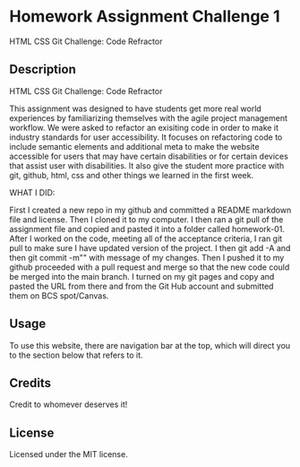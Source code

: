 # Homework Assignment Challenge 1

HTML CSS Git Challenge: Code Refractor

## Description ##

HTML CSS Git Challenge: Code Refractor


This assignment was designed to have students get more real world experiences by familiarizing themselves with the agile project management workflow.  We were asked to refactor an exisiting code in order to make it industry standards for user accessibility.  It focuses on refactoring code to include semantic elements and additional meta to make the website accessible for users that may have certain disabilities or for certain devices that assist user with disabilities.   It also give the student more practice with git, github, html, css and other things we learned in the first week. 

WHAT I DID:

First I created a new repo in my github and committed a README markdown file and license. Then I cloned it to my computer.  I then ran a git pull of the assignment file and copied and pasted it into a folder called homework-01.  After I worked on the code, meeting all of the acceptance criteria, I ran git pull to make sure I have updated version of the project.  I then git add -A and then git commit -m"" with message of my changes.  Then I pushed it to my github proceeded with a pull request and merge so that the new code could be merged into the main branch.  I turned on my git pages and copy and pasted the URL from there and from the Git Hub account and submitted them on BCS spot/Canvas.  

## Usage

To use this website, there are navigation bar at the top, which will direct you to the section below that refers to it.  


## Credits

Credit to whomever deserves it! 

## License

Licensed under the MIT license.
